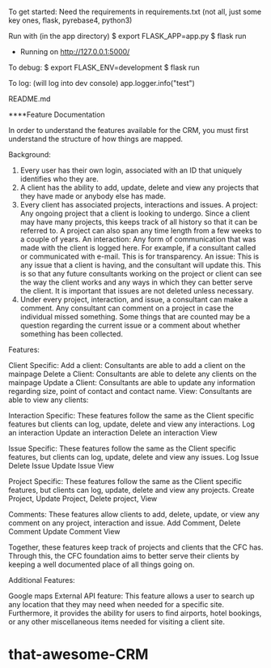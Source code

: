 To get started:
Need the requirements in requirements.txt (not all, just some key ones, flask, pyrebase4, python3)

Run with (in the app directory)
$ export FLASK_APP=app.py
$ flask run
 * Running on http://127.0.0.1:5000/

To debug:
$ export FLASK_ENV=development
$ flask run

To log: (will log into dev console)
app.logger.info("test")

README.md

****Feature Documentation

In order to understand the features available for the CRM, you must first understand the structure of how things are mapped.

Background:

1. Every user has their own login, associated with an ID that uniquely identifies who they are.
2. A client has the ability to add, update, delete and view any projects that they have made or anybody else has made.
3. Every client has associated projects, interactions and issues.
A project: Any ongoing project that a client is looking to undergo. Since a client may have many projects, this keeps track of all history so that it can be referred to. A project can also span any time length from a few weeks to a couple of years.
An interaction: Any form of communication that was made with the client is logged here. For example, if a consultant called or communicated with e-mail. This is for transparency.
An issue: This is any issue that a client is having, and the consultant will update this. This is so that any future consultants working on the project or client can see the way the client works and any ways in which they can better serve the client. It is important that issues are not deleted unless necessary.
4. Under every project, interaction, and issue, a consultant can make a comment. Any consultant can comment on a project in case the individual missed something. Some things that are counted may be a question regarding the current issue or a comment about whether something has been collected. 

Features:

Client Specific:
Add a client: Consultants are able to add a client on the mainpage
Delete a Client: Consultants are able to delete any clients on the mainpage
Update a Client: Consultants are able to update any information regarding size, point of contact and contact name.
View: Consultants are able to view any clients:

Interaction Specific:
These features follow the same as the Client specific features but clients can log, update, delete and view any interactions.
Log an interaction
Update an interaction
Delete an interaction
View	

Issue Specific: 
These features follow the same as the Client specific features, but clients can log, update, delete and view any issues.
Log Issue
Delete Issue
Update Issue
View

Project Specific: 
These features follow the same as the Client specific features, but clients can log, update, delete and view any projects.
Create Project, 
Update Project, 
Delete project, View

Comments: 
These features allow clients to add, delete, update, or view any comment on any project, interaction and issue.
Add Comment,
Delete Comment
Update Comment
View	

Together, these features keep track of projects and clients that the CFC has. Through this, the CFC foundation aims to better serve their clients by keeping a well documented place of all things going on. 

Additional Features:

Google maps External API feature: This feature allows a user to search up any location that they may need when needed for a specific site. Furthermore, it provides the ability for users to find airports, hotel bookings, or any other miscellaneous items needed for visiting a client site. 

# that-awesome-CRM
